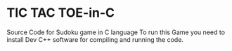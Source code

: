 # TIC TAC TOE-in-C
Source Code for Sudoku game in C language
To run this Game you need to install Dev C++ software for compiling and running the code.
